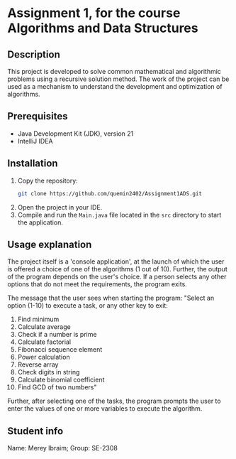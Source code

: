 # Assignment 1, for the course Algorithms and Data Structures

## Description
This project is developed to solve common mathematical and algorithmic problems using a recursive solution method.
The work of the project can be used as a mechanism to understand the development and optimization of algorithms.

## Prerequisites
- Java Development Kit (JDK), version 21
- IntelliJ IDEA

## Installation
1. Copy the repository:
    ```bash
    git clone https://github.com/quemin2402/Assignment1ADS.git
    ```
2. Open the project in your IDE.
3. Compile and run the `Main.java` file located in the `src` directory to start the application.


## Usage explanation
The project itself is a 'console application', at the launch of which the user is offered a choice of one of the algorithms (1 out of 10).
Further, the output of the program depends on the user's choice. If a person selects any other options that do not meet the requirements, the program exits.

The message that the user sees when starting the program:
"Select an option (1-10) to execute a task, or any other key to exit:
1. Find minimum
2. Calculate average
3. Check if a number is prime
4. Calculate factorial
5. Fibonacci sequence element
6. Power calculation
7. Reverse array
8. Check digits in string
9. Calculate binomial coefficient
10. Find GCD of two numbers"

Further, after selecting one of the tasks, the program prompts the user to enter the values of one or more variables to execute the algorithm.

## Student info
Name: Merey Ibraim;
Group: SE-2308
